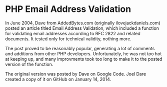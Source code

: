 PHP Email Address Validation
============================

In June 2004, Dave from AddedBytes.com (originally ilovejackdaniels.com) posted an article titled Email Address Validation, which included a function for validating email addresses according to RFC 2822 and related documents. It tested only for technical validity, nothing more.

The post proved to be reasonably popular, generating a lot of comments and additions from other PHP developers. Unfortunately, he was not too hot at keeping up, and many improvments took too long to make it to the posted version of the function.

The original version was posted by Dave on Google Code. Joel Dare created a copy of it on GitHub on January 14, 2014.